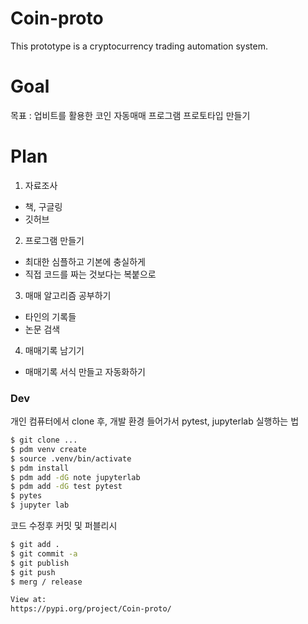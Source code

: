 # Coin-proto
This prototype is a cryptocurrency trading automation system.

# Goal 
목표 : 업비트를 활용한 코인 자동매매 프로그램 프로토타입 만들기

# Plan
 1. 자료조사
 - 책, 구글링
 - 깃허브

 2. 프로그램 만들기
 - 최대한 심플하고 기본에 충실하게
 - 직접 코드를 짜는 것보다는 복붙으로

 3. 매매 알고리즘 공부하기
 - 타인의 기록들
 - 논문 검색

4.  매매기록 남기기
 - 매매기록 서식 만들고 자동화하기

### Dev
개인 컴퓨터에서 clone 후, 개발 환경 들어가서 pytest, jupyterlab 실행하는 법
```bash
$ git clone ...
$ pdm venv create
$ source .venv/bin/activate
$ pdm install
$ pdm add -dG note jupyterlab
$ pdm add -dG test pytest
$ pytes
$ jupyter lab
```

코드 수정후 커밋 및 퍼블리시 
```bash
$ git add .
$ git commit -a
$ git publish
$ git push
$ merg / release

View at:
https://pypi.org/project/Coin-proto/
```
